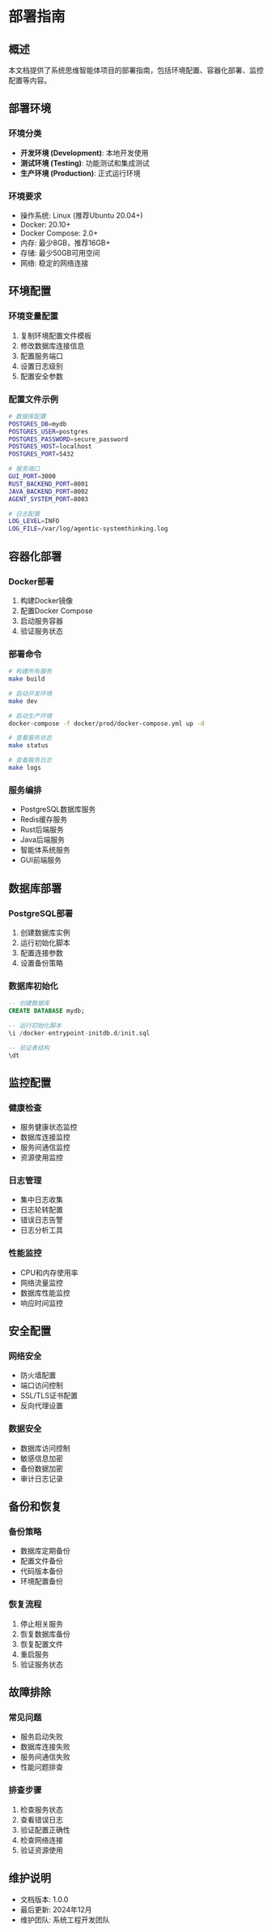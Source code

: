 # 部署指南

## 概述

本文档提供了系统思维智能体项目的部署指南，包括环境配置、容器化部署、监控配置等内容。

## 部署环境

### 环境分类
- **开发环境 (Development)**: 本地开发使用
- **测试环境 (Testing)**: 功能测试和集成测试
- **生产环境 (Production)**: 正式运行环境

### 环境要求
- 操作系统: Linux (推荐Ubuntu 20.04+)
- Docker: 20.10+
- Docker Compose: 2.0+
- 内存: 最少8GB，推荐16GB+
- 存储: 最少50GB可用空间
- 网络: 稳定的网络连接

## 环境配置

### 环境变量配置
1. 复制环境配置文件模板
2. 修改数据库连接信息
3. 配置服务端口
4. 设置日志级别
5. 配置安全参数

### 配置文件示例
```bash
# 数据库配置
POSTGRES_DB=mydb
POSTGRES_USER=postgres
POSTGRES_PASSWORD=secure_password
POSTGRES_HOST=localhost
POSTGRES_PORT=5432

# 服务端口
GUI_PORT=3000
RUST_BACKEND_PORT=8001
JAVA_BACKEND_PORT=8002
AGENT_SYSTEM_PORT=8003

# 日志配置
LOG_LEVEL=INFO
LOG_FILE=/var/log/agentic-systemthinking.log
```

## 容器化部署

### Docker部署
1. 构建Docker镜像
2. 配置Docker Compose
3. 启动服务容器
4. 验证服务状态

### 部署命令
```bash
# 构建所有服务
make build

# 启动开发环境
make dev

# 启动生产环境
docker-compose -f docker/prod/docker-compose.yml up -d

# 查看服务状态
make status

# 查看服务日志
make logs
```

### 服务编排
- PostgreSQL数据库服务
- Redis缓存服务
- Rust后端服务
- Java后端服务
- 智能体系统服务
- GUI前端服务

## 数据库部署

### PostgreSQL部署
1. 创建数据库实例
2. 运行初始化脚本
3. 配置连接参数
4. 设置备份策略

### 数据库初始化
```sql
-- 创建数据库
CREATE DATABASE mydb;

-- 运行初始化脚本
\i /docker-entrypoint-initdb.d/init.sql

-- 验证表结构
\dt
```

## 监控配置

### 健康检查
- 服务健康状态监控
- 数据库连接监控
- 服务间通信监控
- 资源使用监控

### 日志管理
- 集中日志收集
- 日志轮转配置
- 错误日志告警
- 日志分析工具

### 性能监控
- CPU和内存使用率
- 网络流量监控
- 数据库性能监控
- 响应时间监控

## 安全配置

### 网络安全
- 防火墙配置
- 端口访问控制
- SSL/TLS证书配置
- 反向代理设置

### 数据安全
- 数据库访问控制
- 敏感信息加密
- 备份数据加密
- 审计日志记录

## 备份和恢复

### 备份策略
- 数据库定期备份
- 配置文件备份
- 代码版本备份
- 环境配置备份

### 恢复流程
1. 停止相关服务
2. 恢复数据库备份
3. 恢复配置文件
4. 重启服务
5. 验证服务状态

## 故障排除

### 常见问题
- 服务启动失败
- 数据库连接失败
- 服务间通信失败
- 性能问题排查

### 排查步骤
1. 检查服务状态
2. 查看错误日志
3. 验证配置正确性
4. 检查网络连接
5. 验证资源使用

## 维护说明

- 文档版本: 1.0.0
- 最后更新: 2024年12月
- 维护团队: 系统工程开发团队
